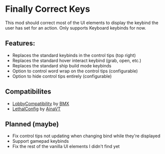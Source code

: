 # Finally Correct Keys
This mod should correct most of the UI elements to display the keybind the user has set for an action.
Only supports Keyboard keybinds for now.

## Features:
- Replaces the standard keybinds in the control tips (top right)
- Replaces the standard hover interact keybind (grab, open, etc.)
- Replaces the standard ship build mode keybinds
- Option to control word wrap on the control tips (configurable)
- Option to hide control tips entirely (configurable)

## Compatibilites
- [LobbyCompatibility](https://thunderstore.io/c/lethal-company/p/BMX/LobbyCompatibility/) by [BMX](https://thunderstore.io/c/lethal-company/p/BMX/)
- [LethalConfig](https://thunderstore.io/c/lethal-company/p/AinaVT/LethalConfig/) by [AinaVT](https://thunderstore.io/c/lethal-company/p/AinaVT/)

## Planned (maybe)
- Fix control tips not updating when changing bind while they're displayed
- Support gamepad keybinds
- Fix the rest of the vanilla UI elements I didn't find yet
